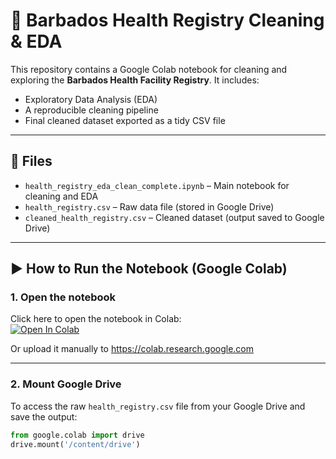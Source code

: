 # 🏥 Barbados Health Registry Cleaning & EDA

This repository contains a Google Colab notebook for cleaning and exploring the **Barbados Health Facility Registry**. It includes:
- Exploratory Data Analysis (EDA)
- A reproducible cleaning pipeline
- Final cleaned dataset exported as a tidy CSV file

---

## 📁 Files

- `health_registry_eda_clean_complete.ipynb` – Main notebook for cleaning and EDA
- `health_registry.csv` – Raw data file (stored in Google Drive)
- `cleaned_health_registry.csv` – Cleaned dataset (output saved to Google Drive)

---

## ▶️ How to Run the Notebook (Google Colab)

### 1. Open the notebook

Click here to open the notebook in Colab:  
[![Open In Colab](https://colab.research.google.com/assets/colab-badge.svg)](https://colab.research.google.com/github/BrianSandiford/Technical-Assignment---Barbados/blob/main/health_registry_eda_clean.ipynb)


Or upload it manually to https://colab.research.google.com

---

### 2. Mount Google Drive

To access the raw `health_registry.csv` file from your Google Drive and save the output:

```python
from google.colab import drive
drive.mount('/content/drive')
